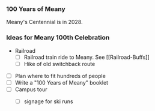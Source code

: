 
### 100 Years of Meany

Meany's Centennial is in 2028.

### Ideas for Meany 100th Celebration

- Railroad
    - [ ] Railroad train ride to Meany. See [[Railroad-Buffs]]
    - [ ] Hike of old switchback route
- [ ] Plan where to fit hundreds of people
- [ ] Write a "100 Years of Meany" booklet
- [ ] Campus tour
    - [ ] signage for ski runs

